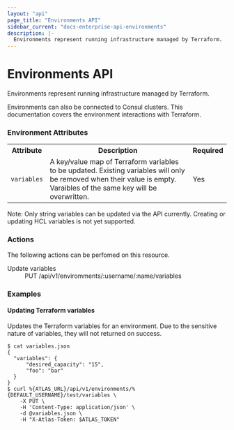 ```yaml
---
layout: "api"
page_title: "Environments API"
sidebar_current: "docs-enterprise-api-environments"
description: |-
  Environments represent running infrastructure managed by Terraform.
---
```


# Environments API

Environments represent running infrastructure managed by Terraform.

Environments can also be connected to Consul clusters.
This documentation covers the environment interactions with Terraform.

### Environment Attributes

<table>
  <tr>
    <th>Attribute</th>
    <th>Description</th>
    <th>Required</th>
  </tr>
  <tr>
    <td><code>variables</code></td>
    <td>A key/value map of Terraform variables to be updated. Existing
      variables will only be removed when their value is empty. Varaibles
      of the same key will be overwritten.</td>
    <td>Yes</td>
  </tr>
</table>

<div class="alert-infos">
  <div class="row alert-info">
    Note: Only string variables can be updated via the API currently.
    Creating or updating HCL variables is not yet supported.
  </div>
</div>

### Actions

The following actions can be perfomed on this resource.

<dl>
  <dt>Update variables</dt>
  <dd>PUT /api/v1/enviromments/:username/:name/variables</dd>
</dl>

### Examples

#### Updating Terraform variables

Updates the Terraform variables for an environment. Due to the sensitive nature
of variables, they will not returned on success.

    $ cat variables.json
    {
      "variables": {
          "desired_capacity": "15",
          "foo": "bar"
      }
    }
    $ curl %{ATLAS_URL}/api/v1/environments/%{DEFAULT_USERNAME}/test/variables \
        -X PUT \
        -H 'Content-Type: application/json' \
        -d @variables.json \
        -H "X-Atlas-Token: $ATLAS_TOKEN"
